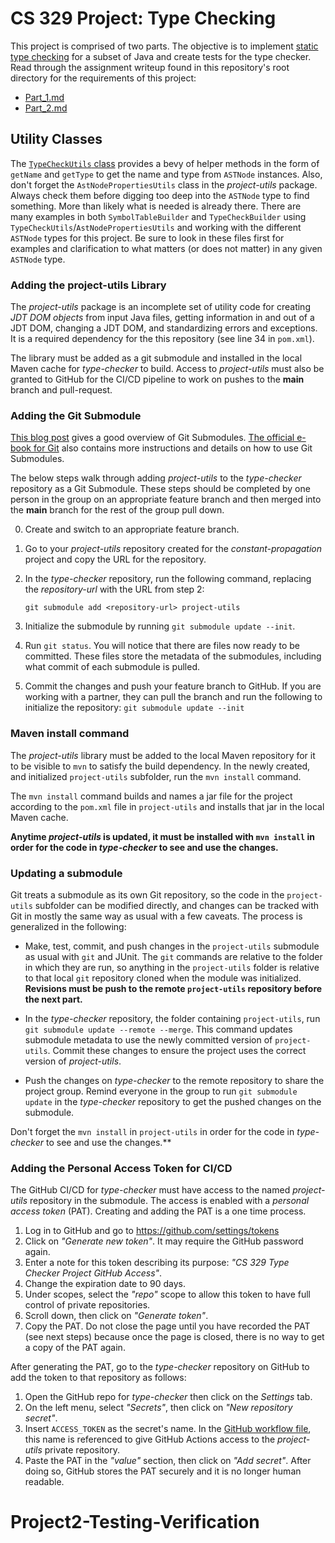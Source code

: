 # CS 329 Project: Type Checking

This project is comprised of two parts. The objective is to implement [static type checking](https://en.wikipedia.org/wiki/Type_system#Static_type_checking) for a subset of Java and create tests for the type checker. Read through the assignment writeup found in this repository's root directory for the requirements of this project:

* [Part_1.md](Part_1.md)
* [Part_2.md](Part_2.md)

## Utility Classes

The [`TypeCheckUtils` class](src/main/java/edu/byu/cs329/typechecker/TypeCheckUtils.java) provides a bevy of helper methods in the form of `getName` and `getType` to get the name and type from `ASTNode` instances. Also, don't forget the `AstNodePropertiesUtils` class in the *project-utils* package. Always check them before digging too deep into the `ASTNode` type to find something. More than likely what is needed is already there. There are many examples in both `SymbolTableBuilder` and `TypeCheckBuilder` using `TypeCheckUtils`/`AstNodePropertiesUtils` and working with the different `ASTNode` types for this project. Be sure to look in these files first for examples and clarification to what matters (or does not matter) in any given `ASTNode` type.

### Adding the project-utils Library

The *project-utils* package is an incomplete set of utility code for creating *JDT DOM objects* from input Java files, getting information in and out of a JDT DOM, changing a JDT DOM, and standardizing errors and exceptions. It is a required dependency for the this repository (see line 34 in `pom.xml`).

The library must be added as a git submodule and installed in the local Maven cache for *type-checker* to build. Access to *project-utils* must also be granted to GitHub for the CI/CD pipeline to work on pushes to the **main** branch and pull-request.  

### Adding the Git Submodule

[This blog post](https://github.blog/2016-02-01-working-with-submodules/) gives a good overview of Git Submodules. [The official e-book for Git](https://git-scm.com/book/en/v2/Git-Tools-Submodules) also contains more instructions and details on how to use Git Submodules.

The below steps walk through adding *project-utils* to the *type-checker* repository as a Git Submodule. These steps should be completed by one person in the group on an appropriate feature branch and then merged into the **main** branch for the rest of the group pull down.

  0. Create and switch to an appropriate feature branch.
  1. Go to your *project-utils* repository created for the *constant-propagation* project and copy the URL for the repository.
  2. In the *type-checker* repository, run the following command, replacing the *repository-url* with the URL from step 2:

      `git submodule add <repository-url> project-utils`

  3. Initialize the submodule by running `git submodule update --init`.
  4. Run `git status`. You will notice that there are files now ready to be committed. These files store the metadata of the submodules, including what commit of each submodule is pulled.
  5. Commit the changes and push your feature branch to GitHub. If you are working with a partner, they can pull the branch and run the following to initialize the repository: `git submodule update --init`

### Maven install command

The *project-utils* library must be added to the local Maven repository for it to be visible to `mvn` to satisfy the build dependency. In the newly created, and initialized `project-utils` subfolder, run the `mvn install` command.

The `mvn install` command builds and names a jar file for the project according to the `pom.xml` file in `project-utils` and installs that jar in the local Maven cache.

**Anytime *project-utils* is updated, it must be installed with `mvn install` in order for the code in *type-checker* to see and use the changes.**

### Updating a submodule

Git treats a submodule as its own Git repository, so the code in the `project-utils` subfolder can be modified directly, and changes can be tracked with Git in mostly the same way as usual with a few caveats. The process is generalized in the following:

  * Make, test, commit, and push changes in the `project-utils` submodule as usual with `git` and JUnit. The `git` commands are relative to the folder in which they are run, so anything in the `project-utils` folder is relative to that local `git` repository cloned when the module was initialized. **Revisions must be push to the remote `project-utils` repository before the next part.**
  
  * In the *type-checker* repository, the folder containing `project-utils`, run  `git submodule update --remote --merge`. This command updates submodule metadata to use the newly committed version of `project-utils`. Commit these changes to ensure the project uses the correct version of *project-utils*. 

  * Push the changes on *type-checker* to the remote repository to share the project group. Remind everyone in the group to run `git submodule update` in the *type-checker* repository to get the pushed changes on the submodule.

Don't forget the `mvn install` in `project-utils` in order for the code in *type-checker* to see and use the changes.**

### Adding the Personal Access Token for CI/CD

The GitHub CI/CD for *type-checker* must have access to the named *project-utils* repository in the submodule. The access is enabled with a *personal access token* (PAT). Creating and adding the PAT is a one time process.

1. Log in to GitHub and go to https://github.com/settings/tokens
2. Click on *"Generate new token"*. It may require the GitHub password again.
3. Enter a note for this token describing its purpose: *"CS 329 Type Checker Project GitHub Access"*.
4. Change the expiration date to 90 days.
5. Under scopes, select the *"repo"* scope to allow this token to have full control of private repositories.
6. Scroll down, then click on *"Generate token"*.
7. Copy the PAT. Do not close the page until you have recorded the PAT (see next steps) because once the page is closed, there is no way to get a copy of the PAT again.

After generating the PAT, go to the *type-checker* repository on GitHub to add the token to that repository as follows:

1. Open the GitHub repo for *type-checker* then click on the *Settings* tab.
2. On the left menu, select *"Secrets"*, then click on *"New repository secret"*.
3. Insert `ACCESS_TOKEN` as the secret's name. In the [GitHub workflow file](.github/workflows/maven.yml), this name is referenced to give GitHub Actions access to the *project-utils* private repository.
4. Paste the PAT in the *"value"* section, then click on *"Add secret"*. After doing so, GitHub stores the PAT securely and it is no longer human readable.
# Project2-Testing-Verification
